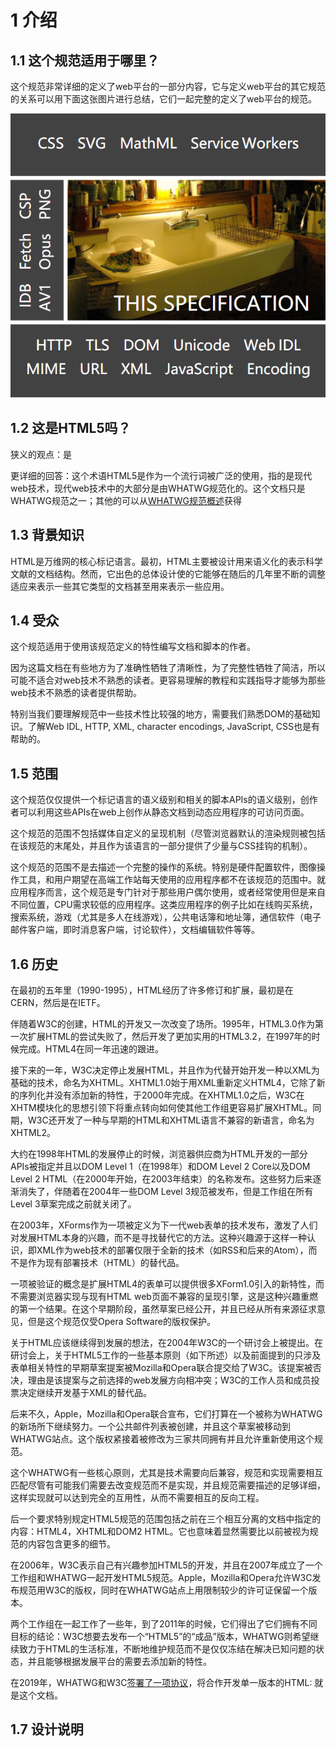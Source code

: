 # 1 介绍
## 1.1 这个规范适用于哪里？

这个规范非常详细的定义了web平台的一部分内容，它与定义web平台的其它规范的关系可以用下面这张图片进行总结，它们一起完整的定义了web平台的规范。

![position](/1.png)

## 1.2 这是HTML5吗？

狭义的观点：是

更详细的回答：这个术语HTML5是作为一个流行词被广泛的使用，指的是现代web技术，现代web技术中的大部分是由WHATWG规范化的。这个文档只是WHATWG规范之一；其他的可以从[WHATWG规范概述](https://spec.whatwg.org/)获得

## 1.3 背景知识

HTML是万维网的核心标记语言。最初，HTML主要被设计用来语义化的表示科学文献的文档结构。然而，它出色的总体设计使的它能够在随后的几年里不断的调整适应来表示一些其它类型的文档甚至用来表示一些应用。

## 1.4 受众

这个规范适用于使用该规范定义的特性编写文档和脚本的作者。

因为这篇文档在有些地方为了准确性牺牲了清晰性，为了完整性牺牲了简洁，所以可能不适合对web技术不熟悉的读者。更容易理解的教程和实践指导才能够为那些web技术不熟悉的读者提供帮助。

特别当我们要理解规范中一些技术性比较强的地方，需要我们熟悉DOM的基础知识。了解Web IDL, HTTP, XML, character encodings, JavaScript, CSS也是有帮助的。

## 1.5 范围

这个规范仅仅提供一个标记语言的语义级别和相关的脚本APIs的语义级别，创作者可以利用这些APIs在web上创作从静态文档到动态应用程序的可访问页面。

这个规范的范围不包括媒体自定义的呈现机制（尽管浏览器默认的渲染规则被包括在该规范的末尾处，并且作为该语言的一部分提供了少量与CSS挂钩的机制）。

这个规范的范围不是去描述一个完整的操作的系统。特别是硬件配置软件，图像操作工具，和用户期望在高端工作站每天使用的应用程序都不在该规范的范围中。就应用程序而言，这个规范是专门针对于那些用户偶尔使用，或者经常使用但是来自不同位置，CPU需求较低的应用程序。这类应用程序的例子比如在线购买系统，搜索系统，游戏（尤其是多人在线游戏），公共电话簿和地址簿，通信软件（电子邮件客户端，即时消息客户端，讨论软件），文档编辑软件等等。


## 1.6 历史

在最初的五年里（1990-1995），HTML经历了许多修订和扩展，最初是在CERN，然后是在IETF。

伴随着W3C的创建，HTML的开发又一次改变了场所。1995年，HTML3.0作为第一次扩展HTML的尝试失败了，然后开发了更加实用的HTML3.2，在1997年的时候完成。HTML4在同一年迅速的跟进。

接下来的一年，W3C决定停止发展HTML，并且作为代替开始开发一种以XML为基础的技术，命名为XHTML。XHTML1.0始于用XML重新定义HTML4，它除了新的序列化并没有添加新的特性，于2000年完成。在XHTML1.0之后，W3C在XHTM模块化的思想引领下将重点转向如何使其他工作组更容易扩展XHTML。同期，W3C还开发了一种与早期的HTML和XHTML语言不兼容的新语言，命名为XHTML2。

大约在1998年HTML的发展停止的时候，浏览器供应商为HTML开发的一部分APIs被指定并且以DOM Level 1（在1998年）和DOM Level 2 Core以及DOM Level 2 HTML（在2000年开始，在2003年结束）的名称发布。这些努力后来逐渐消失了，伴随着在2004年一些DOM Level 3规范被发布，但是工作组在所有Level 3草案完成之前就关闭了。

在2003年，XForms作为一项被定义为下一代web表单的技术发布，激发了人们对发展HTML本身的兴趣，而不是寻找替代它的方法。这种兴趣源于这样一种认识，即XML作为web技术的部署仅限于全新的技术（如RSS和后来的Atom），而不是作为现有部署技术（HTML）的替代品。

一项被验证的概念是扩展HTML4的表单可以提供很多XForm1.0引入的新特性，而不需要浏览器实现与现有HTML web页面不兼容的呈现引擎，这是这种兴趣重燃的第一个结果。在这个早期阶段，虽然草案已经公开，并且已经从所有来源征求意见，但是这个规范仅受Opera Software的版权保护。

关于HTML应该继续得到发展的想法，在2004年W3C的一个研讨会上被提出。在研讨会上，关于HTML5工作的一些基本原则（如下所述）以及前面提到的只涉及表单相关特性的早期草案提案被Mozilla和Opera联合提交给了W3C。该提案被否决，理由是该提案与之前选择的web发展方向相冲突；W3C的工作人员和成员投票决定继续开发基于XML的替代品。

后来不久，Apple，Mozilla和Opera联合宣布，它们打算在一个被称为WHATWG的新场所下继续努力。一个公共邮件列表被创建，并且这个草案被移动到WHATWG站点。这个版权紧接着被修改为三家共同拥有并且允许重新使用这个规范。

这个WHATWG有一些核心原则，尤其是技术需要向后兼容，规范和实现需要相互匹配尽管有可能我们需要去改变规范而不是实现，并且规范需要描述的足够详细，这样实现就可以达到完全的互用性，从而不需要相互的反向工程。

后一个要求特别规定HTML5规范的范围包括之前在三个相互分离的文档中指定的内容：HTML4，XHTML和DOM2 HTML。它也意味着显然需要比以前被视为规范的内容包含更多的细节。

在2006年，W3C表示自己有兴趣参加HTML5的开发，并且在2007年成立了一个工作组和WHATWG一起开发HTML5规范。Apple，Mozilla和Opera允许W3C发布规范用W3C的版权，同时在WHATWG站点上用限制较少的许可证保留一个版本。

两个工作组在一起工作了一些年，到了2011年的时候，它们得出了它们拥有不同目标的结论：W3C想要去发布一个“HTML5”的“成品”版本，WHATWG则希望继续致力于HTML的生活标准，不断地维护规范而不是仅仅冻结在解决已知问题的状态，并且能够根据发展平台的需要去添加新的特性。

在2019年，WHATWG和W3C[签署了一项协议](https://www.w3.org/blog/news/archives/7753)，将合作开发单一版本的HTML: 就是这个文档。

## 1.7 设计说明







